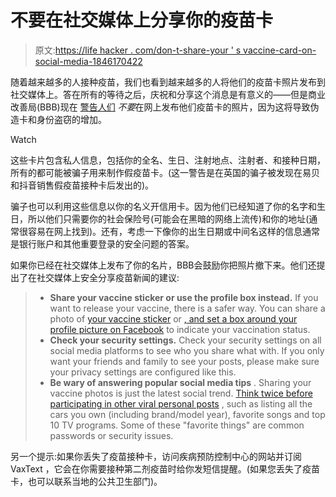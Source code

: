 # 不要在社交媒体上分享你的疫苗卡

> 原文:[https://life hacker . com/don-t-share-your ' s vaccine-card-on-social-media-1846170422](https://lifehacker.com/dont-share-your-vaccine-card-on-social-media-1846170422)

随着越来越多的人接种疫苗，我们也看到越来越多的人将他们的疫苗卡照片发布到社交媒体上。答在所有的等待之后，庆祝和分享这个消息是有意义的——但是商业改善局(BBB)现在 [警告人们](https://www.bbb.org/article/news-releases/23675-bbb-tip-dont-share-your-vaccine-card-on-social-media) *不要*在网上发布他们疫苗卡的照片，因为这将导致伪造卡和身份盗窃的增加。

Watch

这些卡片包含私人信息，包括你的全名、生日、注射地点、注射者、和接种日期，所有的都可能被骗子用来制作假疫苗卡。(这一警告是在英国的骗子被发现在易贝和抖音销售假疫苗接种卡后发出的)。

骗子也可以利用这些信息以你的名义开信用卡。因为他们已经知道了你的名字和生日，所以他们只需要你的社会保险号(可能会在黑暗的网络上流传)和你的地址(通常很容易在网上找到)。还有，考虑一下像你的出生日期或中间名这样的信息通常是银行账户和其他重要登录的安全问题的答案。

如果你已经在社交媒体上发布了你的名片，BBB会鼓励你把照片撤下来。他们还提出了在社交媒体上安全分享疫苗新闻的建议:

> *   **Share your vaccine sticker or use the profile box instead.** If you want to release your vaccine, there is a safer way. You can share a photo of [your vaccine sticker](https://www.cnn.com/2020/12/15/us/covid-vaccine-stickers-trnd/index.html) or [, and set a box around your profile picture on Facebook](https://www.facebook.com/profilepicframes) to indicate your vaccination status.
> *   **Check your security settings.** Check your security settings on all social media platforms to see who you share what with. If you only want your friends and family to see your posts, please make sure your privacy settings are configured like this.
> *   **Be wary of answering popular social media tips** . Sharing your vaccine photos is just the latest social trend. [Think twice before participating in other viral personal posts](https://lifehacker.com/that-social-media-meme-might-pose-a-security-risk-1845877978) , such as listing all the cars you own (including brand/model year), favorite songs and top 10 TV programs. Some of these "favorite things" are common passwords or security issues.

另一个提示:如果你丢失了疫苗接种卡，访问疾病预防控制中心的网站并订阅VaxText ，它会在你需要接种第二剂疫苗时给你发短信提醒。(如果您丢失了疫苗卡，也可以联系当地的公共卫生部门)。